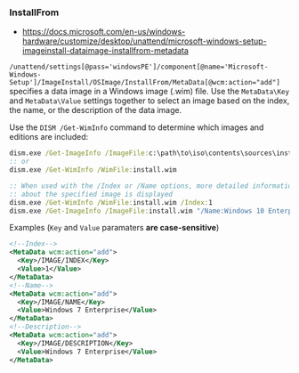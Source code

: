 ### InstallFrom

* https://docs.microsoft.com/en-us/windows-hardware/customize/desktop/unattend/microsoft-windows-setup-imageinstall-dataimage-installfrom-metadata

`/unattend/settings[@pass='windowsPE']/component[@name='Microsoft-Windows-Setup']/ImageInstall/OSImage/InstallFrom/MetaData[@wcm:action="add"]` specifies a data
image in a Windows image (.wim) file.
Use the `MetaData\Key` and `MetaData\Value` settings together to select an image based on the index, the name, or the description of the data image.

Use the `DISM /Get-WimInfo` command to determine which images and editions are included:
```bat
dism.exe /Get-ImageInfo /ImageFile:c:\path\to\iso\contents\sources\install.wim
:: or
dism.exe /Get-WimInfo /WimFile:install.wim

:: When used with the /Index or /Name options, more detailed information
:: about the specified image is displayed
dism.exe /Get-WimInfo /WimFile:install.wim /Index:1
dism.exe /Get-ImageInfo /ImageFile:install.wim "/Name:Windows 10 Enterprise LTSC"
```
Examples (`Key` and `Value` paramaters **are case-sensitive**)
```xml
<!--Index-->
<MetaData wcm:action="add">
  <Key>/IMAGE/INDEX</Key>
  <Value>1</Value>
</MetaData>
<!--Name-->
<MetaData wcm:action="add">
  <Key>/IMAGE/NAME</Key>
  <Value>Windows 7 Enterprise</Value>
</MetaData>
<!--Description-->
<MetaData wcm:action="add">
  <Key>/IMAGE/DESCRIPTION</Key>
  <Value>Windows 7 Enterprise</Value>
</MetaData>
```
